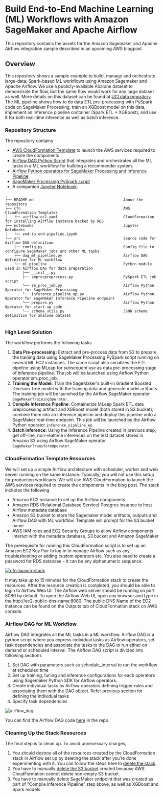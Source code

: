 # Build End-to-End Machine Learning (ML) Workflows with Amazon SageMaker and Apache Airflow

This repository contains the assets for the Amazon Sagemaker and Apache Airflow integration sample described in an upcoming AWS blogpost.

## Overview

This repository shows a sample example to build, manage and orchestrate large-data, Spark-based ML workflows using Amazon Sagemaker and Apache Airflow. We use a publicly-available Abalone dataset to demonstrate the flow, but the same flow would work for any large dataset as well. More details on this dataset can be found at [UCI data repository](https://archive.ics.uci.edu/ml/datasets/abalone). The ML pipeline shows how to do data ETL pre-processing with PySpark code on SageMaker Processing, train an XGBoost model on this data, implement an inference pipeline container (Spark ETL + XGBoost), and use it for both real-time inference as well as batch inference.

### Repository Structure

The repository contains

- [AWS CloudFormation Template](./cfn/airflow-ec2.yaml) to launch the AWS services required to create the components
- [Airflow DAG Python Script](./src/dag_ml_pipeline.py) that integrates and orchestrates all the ML tasks in a ML workflow for building a recommender system.
- [Airflow Python operators for SageMaker Processing and Inference Pipeline](./src/ml_pipeline)
- [SageMaker Processing PySpark script](./src/ml_pipeline/smprocpreprocess.py) 
- A companion [Jupyter Notebook](./notebooks/end-to-end-pipeline.ipynb).

```text
.
├── README.md                                         About the repository
├── cfn                                               AWS CloudFormation Templates
│   └── airflow-ec2.yaml                              CloudFormation for installing Airflow instance backed by RDS
├── notebooks                                         Jupyter Notebooks
│   └── end-to-end-pipeline.ipynb
└── src                                               Source code for Airflow DAG definition
    ├── config.py                                     Config file to configure SageMaker jobs and other ML tasks
    ├── dag_ml_pipeline.py                            Airflow DAG definition for ML workflow
    └── ml_pipeline                                   Python module used in Airflow DAG for data preparation
        ├── __init__.py
        ├── smprocpreprocess.py                       PySpark ETL job script
        └── sm_proc_job.py                            Airflow Python Operator for SageMaker Processing
        └── inference_pipeline_ep.py                  Airflow Python Operator for SageMaker Inference Pipeline endpoint
        └── prepare.py                                Airflow Python Operator for start-up code
        └── schema_utils.py                           JSON schema definition for abalone dataset
        
```

### High Level Solution

The workflow performs the following tasks

1. **Data Pre-processing:** Extract and pre-process data from S3 to prepare the training data using SageMaker Processing PySpark script running on several ML EC2 instances. The same script also serializes the ETL pipeline using MLeap for subsequent use as data pre-processing stage of inference pipeline. The job will be launched using Airflow Python operator sm_proc_job.
2. **Training the Model:** Train the SageMaker's built-in Gradient Boosted Decision Tree model with the training data and generate model artifacts. The training job will be launched by the Airflow SageMaker operator `SageMakerTrainingOperator`.
3. **Compile Inference Pipeline:** Containerize MLeap Spark ETL data preprocessing artifact and XGBoost model (both stored in S3 bucket), combine them into an inference pipeline and deploy this pipeline onto a SageMaker real-time endpoint. This job will be launched by the Airflow Python operator `inference_pipeline_ep`.
4. **Batch inference:** Using the Inference Pipeline created in previuos step, get off-line, non-realtime inferences on the test dataset stored in Amazon S3 using Airflow SageMaker operator `SageMakerTransformOperator`.

### CloudFormation Template Resources

We will set up a simple Airflow architecture with scheduler, worker and web server running on the same instance. Typically, you will not use this setup for production workloads. We will use AWS CloudFormation to launch the AWS services required to create the components in the blog post. The stack includes the following

- Amazon EC2 instance to set up the Airflow components
- Amazon RDS (Relational Database Service) Postgres instance to host Airflow metadata database
- Amazon S3 bucket to store the Sagemaker model artifacts, outputs and Airflow DAG with ML workflow. Template will prompt for the S3 bucket name
- AWS IAM roles and EC2 Security Groups to allow Airflow components interact with the metadata database, S3 bucket and Amazon SageMaker

The prerequisite for running this CloudFormation script is to set up an Amazon EC2 Key Pair to log in to manage Airflow such as any troubleshooting or adding custom operators etc. You also need to create a password for RDS database - it can be any alphanumeric sequence.

[![cfn-launch-stack](./images/LaunchStack.png)](https://console.aws.amazon.com/cloudformation/home?region=us-east-1#/stacks/new?stackName=airflow-sagemaker&templateURL=./cfn/airflow-ec2.yaml)

It may take up to 15 minutes for the CloudFormation stack to create the resources. After the resource creation is completed, you should be able to login to Airflow Web UI. The Airflow web server should be running on port 8080 by default. To open the Airflow Web UI, open any browser and type in the http://ec2-public-dns-name:8080. The public DNS Name of the EC2 instance can be found on the Outputs tab of CloudFormation stack on AWS console.

### Airflow DAG for ML Workflow

Airflow DAG integrates all the ML tasks in a ML workflow. Airflow DAG is a python script where you express individual tasks as Airflow operators, set task dependencies and associate the tasks to the DAG to run either on demand or scheduled interval. The Airflow DAG script is divided into following sections

1. Set DAG with parameters such as schedule_interval to run the workflow at scheduled time
2. Set up training, tuning and inference configurations for each operators using Sagemaker Python SDK for Airflow operators.
3. Create individual tasks as Airflow operators defining trigger rules and associating them with the DAG object. Refer previous section for defining the individual tasks
4. Specify task dependencies

![airflow_dag](./images/airflow-sagemaker-dag.png)

You can find the Airflow DAG code [here](./src/ddag_ml_pipeline.py) in the repo.

### Cleaning Up the Stack Resources

The final step is to clean up. To avoid unnecessary charges,

1. You should destroy all of the resources created by the CloudFormation stack in Airflow set up by deleting the stack after you’re done experimenting with it. You can follow the steps here to [delete the stack](https://docs.aws.amazon.com/AWSCloudFormation/latest/UserGuide/cfn-console-delete-stack.html).
2. You have to manually [delete the S3 bucket](https://docs.aws.amazon.com/AmazonS3/latest/user-guide/delete-bucket.html) created because AWS CloudFormation cannot delete non-empty S3 bucket.
3. You have to manually delete SageMaker endpoint that was created as part of "Compile Inference Pipeline" step above, as well as XGBoost and Spark models. 



